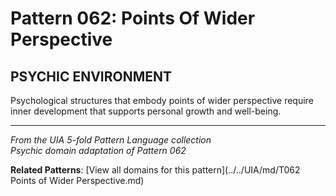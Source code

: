 # Pattern 062: Points Of Wider Perspective

## PSYCHIC ENVIRONMENT

Psychological structures that embody points of wider perspective require inner development that supports personal growth and well-being.

---

*From the UIA 5-fold Pattern Language collection*  
*Psychic domain adaptation of Pattern 062*

**Related Patterns**: [View all domains for this pattern](../../UIA/md/T062 Points of Wider Perspective.md)